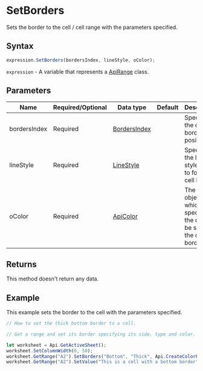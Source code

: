 # SetBorders

Sets the border to the cell / cell range with the parameters specified.

## Syntax

```javascript
expression.SetBorders(bordersIndex, lineStyle, oColor);
```

`expression` - A variable that represents a [ApiRange](../ApiRange.md) class.

## Parameters

| **Name** | **Required/Optional** | **Data type** | **Default** | **Description** |
| ------------- | ------------- | ------------- | ------------- | ------------- |
| bordersIndex | Required | [BordersIndex](../../Enumeration/BordersIndex.md) |  | Specifies the cell border position. |
| lineStyle | Required | [LineStyle](../../Enumeration/LineStyle.md) |  | Specifies the line style used to form the cell border. |
| oColor | Required | [ApiColor](../../ApiColor/ApiColor.md) |  | The color object which specifies the color to be set to the cell border. |

## Returns

This method doesn't return any data.

## Example

This example sets the border to the cell with the parameters specified.

```javascript editor-xlsx
// How to set the thick bottom border to a cell.

// Get a range and set its border specifying its side, type and color.

let worksheet = Api.GetActiveSheet();
worksheet.SetColumnWidth(0, 50);
worksheet.GetRange("A2").SetBorders("Bottom", "Thick", Api.CreateColorFromRGB(255, 111, 61));
worksheet.GetRange("A2").SetValue("This is a cell with a bottom border");
```
